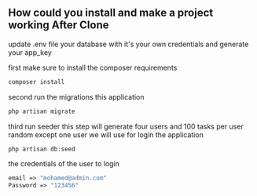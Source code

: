 
## How could you install and make a project working After Clone
update .env file your database with it's your own credentials and generate your app_key

first make sure to install the composer requirements
```php
composer install
```
second run the migrations this application
```php
php artisan migrate
```
third run seeder this step will generate four users and 100 tasks per user random except one user we will use for login the application

```php
php artisan db:seed
```


the credentials of the user to login
```php
email => "mohamed@admin.com"
Password => "123456"
```

